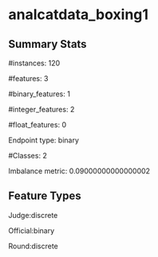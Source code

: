 # analcatdata_boxing1

## Summary Stats

#instances: 120

#features: 3

  #binary_features: 1

  #integer_features: 2

  #float_features: 0

Endpoint type: binary

#Classes: 2

Imbalance metric: 0.09000000000000002

## Feature Types

 Judge:discrete

Official:binary

Round:discrete

